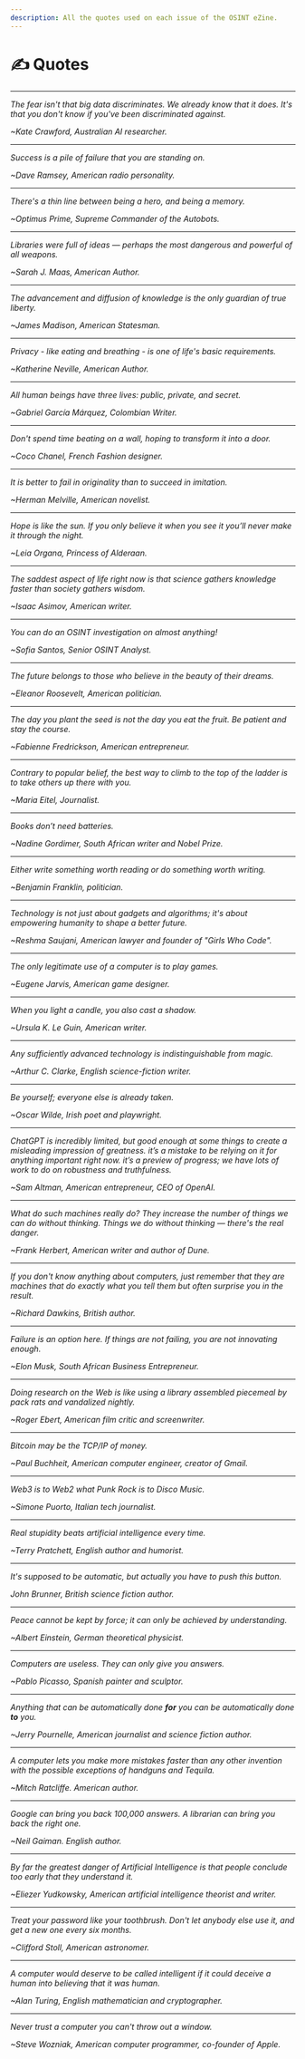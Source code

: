 ```yaml
---
description: All the quotes used on each issue of the OSINT eZine.
---
```


# ✍️ Quotes

***

_The fear isn't that big data discriminates. We already know that it does. It's that you don't know if you've been discriminated against._

_\~Kate Crawford, Australian AI researcher._

***

_Success is a pile of failure that you are standing on._

_\~Dave Ramsey, American radio personality._

***

_There's a thin line between being a hero, and being a memory._

_\~Optimus Prime, Supreme Commander of the Autobots._

***

_Libraries were full of ideas — perhaps the most dangerous and powerful of all weapons._

_\~Sarah J. Maas, American Author._

***

_The advancement and diffusion of knowledge is the only guardian of true liberty._

_\~James Madison, American Statesman._

***

_Privacy - like eating and breathing - is one of life's basic requirements._

_\~Katherine Neville, American Author._

***

_All human beings have three lives: public, private, and secret._

_\~Gabriel García Márquez, Colombian Writer._

***

_Don't spend time beating on a wall, hoping to transform it into a door._

_\~Coco Chanel, French Fashion designer._

***

_It is better to fail in originality than to succeed in imitation._

_\~Herman Melville, American novelist._

***

_Hope is like the sun. If you only believe it when you see it you’ll never make it through the night._

_\~Leia Organa, Princess of Alderaan._

***

_The saddest aspect of life right now is that science gathers knowledge faster than society gathers wisdom._

_\~Isaac Asimov, American writer._

***

_You can do an OSINT investigation on almost anything!_

_\~Sofia Santos, Senior OSINT Analyst._

***

_The future belongs to those who believe in the beauty of their dreams._

_\~Eleanor Roosevelt, American politician._

***

_The day you plant the seed is not the day you eat the fruit. Be patient and stay the course._

_\~Fabienne Fredrickson, American entrepreneur._

***

_Contrary to popular belief, the best way to climb to the top of the ladder is to take others up there with you._

_\~Maria Eitel, Journalist._

***

_Books don’t need batteries._

_\~Nadine Gordimer, South African writer and Nobel Prize._

***

_Either write something worth reading or do something worth writing._

_\~Benjamin Franklin, politician._

***

_Technology is not just about gadgets and algorithms; it's about empowering humanity to shape a better future._

_\~Reshma Saujani, American lawyer and founder of "Girls Who Code"._

***

_The only legitimate use of a computer is to play games._

_\~Eugene Jarvis, American game designer._

***

_When you light a candle, you also cast a shadow._

_\~Ursula K. Le Guin, American writer._

***

_Any sufficiently advanced technology is indistinguishable from magic._

_\~Arthur C. Clarke, English science-fiction writer._

***

_Be yourself; everyone else is already taken._

_\~Oscar Wilde, Irish poet and playwright._

***

_ChatGPT is incredibly limited, but good enough at some things to create a misleading impression of greatness. it’s a mistake to be relying on it for anything important right now. it’s a preview of progress; we have lots of work to do on robustness and truthfulness._

_\~Sam Altman, American entrepreneur, CEO of OpenAI._

***

_What do such machines really do? They increase the number of things we can do without thinking. Things we do without thinking — there's the real danger._

_\~Frank Herbert, American writer and author of Dune._

***

_If you don't know anything about computers, just remember that they are machines that do exactly what you tell them but often surprise you in the result._

_\~Richard Dawkins, British author._

***

_Failure is an option here. If things are not failing, you are not innovating enough._

_\~Elon Musk, South African Business Entrepreneur._

***

_Doing research on the Web is like using a library assembled piecemeal by pack rats and vandalized nightly._

_\~Roger Ebert, American film critic and screenwriter._

***

_Bitcoin may be the TCP/IP of money._

_\~Paul Buchheit, American computer engineer, creator of Gmail._

***

_Web3 is to Web2 what Punk Rock is to Disco Music._

_\~Simone Puorto, Italian tech journalist._

***

_Real stupidity beats artificial intelligence every time._

_\~Terry Pratchett, English author and humorist._

***

_It's supposed to be automatic, but actually you have to push this button._

_John Brunner, British science fiction author._

***

_Peace cannot be kept by force; it can only be achieved by understanding._

_\~Albert Einstein, German theoretical physicist._

***

_Computers are useless. They can only give you answers._

_\~Pablo Picasso, Spanish painter and sculptor._

***

_Anything that can be automatically done **for** you can be automatically done **to** you._

_\~Jerry Pournelle, American journalist and science fiction author._

***

_A computer lets you make more mistakes faster than any other invention with the possible exceptions of handguns and Tequila._

_\~Mitch Ratcliffe. American author._

***

_Google can bring you back 100,000 answers. A librarian can bring you back the right one._

_\~Neil Gaiman. English author._

***

_By far the greatest danger of Artificial Intelligence is that people conclude too early that they understand it._

_\~Eliezer Yudkowsky, American artificial intelligence theorist and writer._

***

_Treat your password like your toothbrush. Don't let anybody else use it, and get a new one every six months._

_\~Clifford Stoll, American astronomer._

***

_A computer would deserve to be called intelligent if it could deceive a human into believing that it was human._

_\~Alan Turing, English mathematician and cryptographer._

***

_Never trust a computer you can't throw out a window._

_\~Steve Wozniak, American computer programmer, co-founder of Apple._
